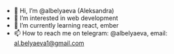 - 👋 Hi, I’m @albelyaeva (Aleksandra)
- 👀 I’m interested in web development 
- 🌱 I’m currently learning react, ember
- 📫 How to reach me on telegram: @albelyaeva, email: al.belyaeva1@gmail.com
